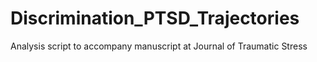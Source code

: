 # Discrimination_PTSD_Trajectories
Analysis script to accompany manuscript at Journal of Traumatic Stress
